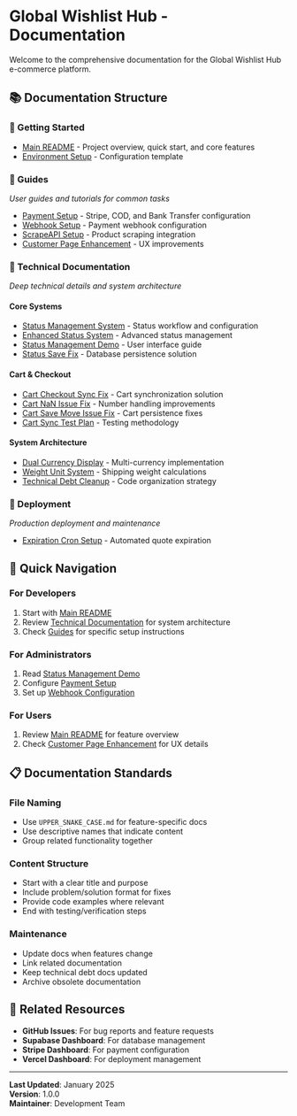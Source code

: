 # Global Wishlist Hub - Documentation

Welcome to the comprehensive documentation for the Global Wishlist Hub e-commerce platform.

## 📚 Documentation Structure

### **🚀 Getting Started**
- [Main README](../README.md) - Project overview, quick start, and core features
- [Environment Setup](../env.example) - Configuration template

### **📖 Guides**
*User guides and tutorials for common tasks*

- [Payment Setup](guides/PAYMENT_SETUP.md) - Stripe, COD, and Bank Transfer configuration
- [Webhook Setup](guides/WEBHOOK_SETUP.md) - Payment webhook configuration
- [ScrapeAPI Setup](guides/SCRAPEAPI_SETUP.md) - Product scraping integration
- [Customer Page Enhancement](guides/CUSTOMER_PAGE_ENHANCEMENT_PLAN.md) - UX improvements

### **🔧 Technical Documentation**
*Deep technical details and system architecture*

#### **Core Systems**
- [Status Management System](technical/STATUS_SYSTEM.md) - Status workflow and configuration
- [Enhanced Status System](technical/ENHANCED_STATUS_SYSTEM_SUMMARY.md) - Advanced status management
- [Status Management Demo](technical/STATUS_MANAGEMENT_DEMO.md) - User interface guide
- [Status Save Fix](technical/STATUS_SAVE_FIX_SUMMARY.md) - Database persistence solution

#### **Cart & Checkout**
- [Cart Checkout Sync Fix](technical/CART_CHECKOUT_SYNC_FIX.md) - Cart synchronization solution
- [Cart NaN Issue Fix](technical/CART_NAN_ISSUE_FIX.md) - Number handling improvements
- [Cart Save Move Issue Fix](technical/CART_SAVE_MOVE_ISSUE_FIX.md) - Cart persistence fixes
- [Cart Sync Test Plan](technical/CART_SYNC_TEST_PLAN.md) - Testing methodology

#### **System Architecture**
- [Dual Currency Display](technical/DUAL_CURRENCY_DISPLAY_REQUIREMENT.md) - Multi-currency implementation
- [Weight Unit System](technical/WEIGHT_UNIT_SYSTEM.md) - Shipping weight calculations
- [Technical Debt Cleanup](technical/TECHNICAL_DEBT_CLEANUP_PLAN.md) - Code organization strategy

### **🚀 Deployment**
*Production deployment and maintenance*

- [Expiration Cron Setup](deployment/setup-expiration-cron.md) - Automated quote expiration

## 🎯 Quick Navigation

### **For Developers**
1. Start with [Main README](../README.md)
2. Review [Technical Documentation](technical/) for system architecture
3. Check [Guides](guides/) for specific setup instructions

### **For Administrators**
1. Read [Status Management Demo](technical/STATUS_MANAGEMENT_DEMO.md)
2. Configure [Payment Setup](guides/PAYMENT_SETUP.md)
3. Set up [Webhook Configuration](guides/WEBHOOK_SETUP.md)

### **For Users**
1. Review [Main README](../README.md) for feature overview
2. Check [Customer Page Enhancement](guides/CUSTOMER_PAGE_ENHANCEMENT_PLAN.md) for UX details

## 📋 Documentation Standards

### **File Naming**
- Use `UPPER_SNAKE_CASE.md` for feature-specific docs
- Use descriptive names that indicate content
- Group related functionality together

### **Content Structure**
- Start with a clear title and purpose
- Include problem/solution format for fixes
- Provide code examples where relevant
- End with testing/verification steps

### **Maintenance**
- Update docs when features change
- Link related documentation
- Keep technical debt docs updated
- Archive obsolete documentation

## 🔗 Related Resources

- **GitHub Issues**: For bug reports and feature requests
- **Supabase Dashboard**: For database management
- **Stripe Dashboard**: For payment configuration
- **Vercel Dashboard**: For deployment management

---

**Last Updated**: January 2025  
**Version**: 1.0.0  
**Maintainer**: Development Team 